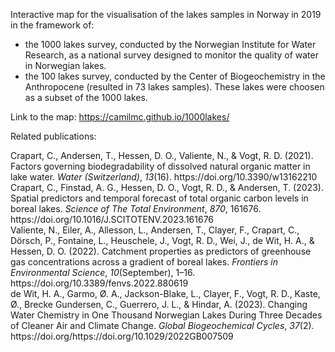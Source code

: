Interactive map for the visualisation of the lakes samples in Norway in 2019 in the framework of:
- the 1000 lakes survey, conducted by the Norwegian Institute for Water Research, as a national survey designed to monitor the quality of water in Norwegian lakes. 
- the 100 lakes survey, conducted by the Center of Biogeochemistry in the Anthropocene (resulted in 73 lakes samples). These lakes were choosen as a subset of the 1000 lakes. 

Link to the map: https://camilmc.github.io/1000lakes/


Related publications: 

<div class="csl-entry">Crapart, C., Andersen, T., Hessen, D. O., Valiente, N., &#38; Vogt, R. D. (2021). Factors governing biodegradability of dissolved natural organic matter in lake water. <i>Water (Switzerland)</i>, <i>13</i>(16). 
https://doi.org/10.3390/w13162210</div>

<div class="csl-entry">Crapart, C., Finstad, A. G., Hessen, D. O., Vogt, R. D., &#38; Andersen, T. (2023). Spatial predictors and temporal forecast of total organic carbon levels in boreal lakes. <i>Science of The Total Environment</i>, <i>870</i>, 161676. https://doi.org/10.1016/J.SCITOTENV.2023.161676</div>

<div class="csl-entry">Valiente, N., Eiler, A., Allesson, L., Andersen, T., Clayer, F., Crapart, C., Dörsch, P., Fontaine, L., Heuschele, J., Vogt, R. D., Wei, J., de Wit, H. A., &#38; Hessen, D. O. (2022). Catchment properties as predictors of greenhouse gas concentrations across a gradient of boreal lakes. <i>Frontiers in Environmental Science</i>, <i>10</i>(September), 1–16. https://doi.org/10.3389/fenvs.2022.880619</div>

<div class="csl-entry">de Wit, H. A., Garmo, Ø. A., Jackson-Blake, L., Clayer, F., Vogt, R. D., Kaste, Ø., Brecke Gundersen, C., Guerrero, J. L., &#38; Hindar, A. (2023). Changing Water Chemistry in One Thousand Norwegian Lakes During Three Decades of Cleaner Air and Climate Change. <i>Global Biogeochemical Cycles</i>, <i>37</i>(2). https://doi.org/https://doi.org/10.1029/2022GB007509</div>
